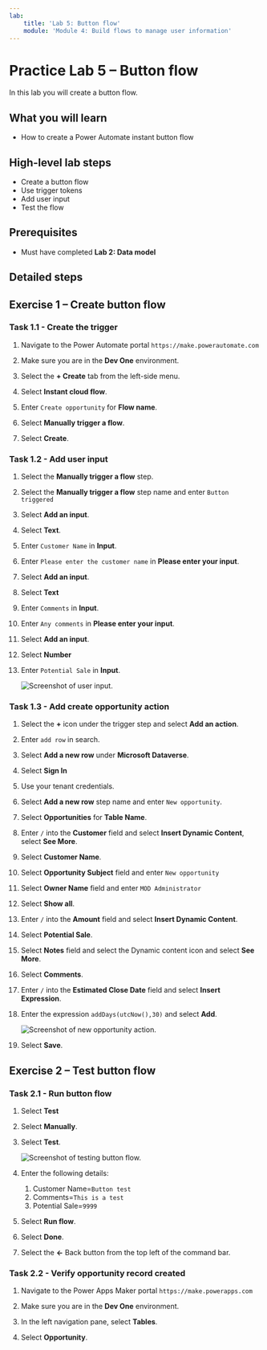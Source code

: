 ```yaml
---
lab:
    title: 'Lab 5: Button flow'
    module: 'Module 4: Build flows to manage user information'
---
```


# Practice Lab 5 – Button flow

In this lab you will create a button flow.

## What you will learn

- How to create a Power Automate instant button flow

## High-level lab steps

- Create a button flow
- Use trigger tokens
- Add user input
- Test the flow
  
## Prerequisites

- Must have completed **Lab 2: Data model**

## Detailed steps

## Exercise 1 – Create button flow

### Task 1.1 - Create the trigger

1. Navigate to the Power Automate portal `https://make.powerautomate.com`

1. Make sure you are in the **Dev One** environment.

1. Select the **+ Create** tab from the left-side menu.

1. Select **Instant cloud flow**.

1. Enter `Create opportunity` for **Flow name**.

1. Select **Manually trigger a flow**.

1. Select **Create**.


### Task 1.2 - Add user input

1. Select the **Manually trigger a flow** step.

1. Select the **Manually trigger a flow** step name and enter `Button triggered`

1. Select **Add an input**.

1. Select **Text**.

1. Enter `Customer Name` in **Input**.

1. Enter `Please enter the customer name` in **Please enter your input**.

1. Select **Add an input**.

1. Select **Text**

1. Enter `Comments` in **Input**.

1. Enter `Any comments` in **Please enter your input**.

1. Select **Add an input**.

1. Select **Number**

1. Enter `Potential Sale` in **Input**.

    ![Screenshot of user input.](../media/user-input.png)


### Task 1.3 - Add create opportunity action

1. Select the **+** icon under the trigger step and select **Add an action**.

1. Enter `add row` in search.

1. Select **Add a new row** under **Microsoft Dataverse**.

1. Select **Sign In**

1. Use your tenant credentials.

1. Select **Add a new row** step name and enter `New opportunity`.

1. Select **Opportunities** for **Table Name**.

1. Enter `/` into the **Customer** field and select **Insert Dynamic Content**, select **See More**.

1. Select **Customer Name**.

1. Select **Opportunity Subject** field and enter `New opportunity`

1. Select **Owner Name** field and enter `MOD Administrator`

1. Select **Show all**.

1. Enter `/` into the **Amount** field and select **Insert Dynamic Content**.

1. Select **Potential Sale**.

1. Select **Notes** field and select the Dynamic content icon and select **See More**.

1. Select **Comments**.

1. Enter `/` into the **Estimated Close Date** field and select **Insert Expression**.

1. Enter the expression `addDays(utcNow(),30)` and select **Add**.

    ![Screenshot of new opportunity action.](../media/new-opportunity-action.png)

1. Select **Save**.


## Exercise 2 – Test button flow

### Task 2.1 - Run button flow

1. Select **Test**

1. Select **Manually**.

1. Select **Test**.

    ![Screenshot of testing button flow.](../media/user-input-test.png)

1. Enter the following details:

   1. Customer Name=`Button test`
   1. Comments=`This is a test`
   1. Potential Sale=`9999`

1. Select **Run flow**.

1. Select **Done**.

1. Select the **<-** Back button from the top left of the command bar.


### Task 2.2 - Verify opportunity record created

1. Navigate to the Power Apps Maker portal `https://make.powerapps.com`

1. Make sure you are in the **Dev One** environment.

1. In the left navigation pane, select **Tables**.

1. Select **Opportunity**.

